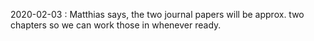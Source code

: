 
2020-02-03 :
 Matthias says, the two journal papers will be approx. two chapters so we can
 work those in whenever ready.
